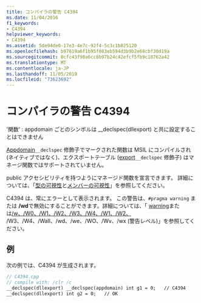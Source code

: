 ```yaml
---
title: コンパイラの警告 C4394
ms.date: 11/04/2016
f1_keywords:
- C4394
helpviewer_keywords:
- C4394
ms.assetid: 5de94de0-17e3-4e7c-92f4-5c3c1b825120
ms.openlocfilehash: b97819a6f1b95f083eb594d3b9b2e68cbf30d19a
ms.sourcegitcommit: 0cfc43f90a6cc8b97b24c42efcf5fb9c18762a42
ms.translationtype: MT
ms.contentlocale: ja-JP
ms.lasthandoff: 11/05/2019
ms.locfileid: "73623692"
---
```

# <a name="compiler-warning-c4394"></a>コンパイラの警告 C4394

'関数' : appdomain ごとのシンボルは __declspec(dllexport) と共に設定することはできません

[Appdomain](../../cpp/appdomain.md)`__declspec` 修飾子でマークされた関数は MSIL にコンパイルされ (ネイティブではなく)、エクスポートテーブル ([export](../../windows/export.md)`__declspec` 修飾子) はマネージ関数ではサポートされていません。

public アクセシビリティを持つようにマネージド関数を宣言できます。 詳細については、「[型の可視性](../../dotnet/how-to-define-and-consume-classes-and-structs-cpp-cli.md#BKMK_Type_visibility)と[メンバーの可視性](../../dotnet/how-to-define-and-consume-classes-and-structs-cpp-cli.md#BKMK_Member_visibility)」を参照してください。

C4394 は、常にエラーとして表示されます。  この警告は、`#pragma warning` または **/wd**で無効にすることができます。詳細については、「 [warning](../../preprocessor/warning.md)または[/w、/W0、/W1、/W2、/W3、/W4、/W1、/W2、](../../build/reference/compiler-option-warning-level.md) /W3、/W4、/Wall、/wd、/we、/WO、/Wv、/wx (警告レベル)」を参照してください。

## <a name="example"></a>例

次の例では、C4394 が生成されます。

```cpp
// C4394.cpp
// compile with: /clr /c
__declspec(dllexport) __declspec(appdomain) int g1 = 0;   // C4394
__declspec(dllexport) int g2 = 0;   // OK
```